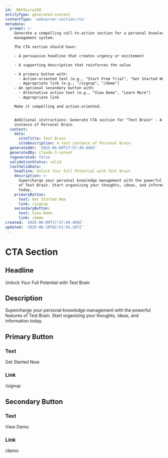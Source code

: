 ```yaml
---
id: _NbhSLurwj6Q
entityType: generated-content
contentType: 'webserver:section:cta'
metadata:
  prompt: >-
    Generate a compelling call-to-action section for a personal knowledge
    management system.

    The CTA section should have:

    - A persuasive headline that creates urgency or excitement

    - A supporting description that reinforces the value

    - A primary button with:
      - Action-oriented text (e.g., "Start Free Trial", "Get Started Now")
      - Appropriate link (e.g., "/signup", "/demo")
    - An optional secondary button with:
      - Alternative action text (e.g., "View Demo", "Learn More")
      - Appropriate link

    Make it compelling and action-oriented.


    Additional instructions: Generate CTA section for "Test Brain" - A test
    instance of Personal Brain
  context:
    data:
      siteTitle: Test Brain
      siteDescription: A test instance of Personal Brain
  generatedAt: '2025-06-09T17:57:49.469Z'
  generatedBy: claude-3-sonnet
  regenerated: false
  validationStatus: valid
  lastValidData:
    headline: Unlock Your Full Potential with Test Brain
    description: >-
      Supercharge your personal knowledge management with the powerful features
      of Test Brain. Start organizing your thoughts, ideas, and information
      today.
    primaryButton:
      text: Get Started Now
      link: /signup
    secondaryButton:
      text: View Demo
      link: /demo
created: '2025-06-09T17:57:49.469Z'
updated: '2025-06-10T02:51:56.287Z'
---
```

# CTA Section

## Headline
Unlock Your Full Potential with Test Brain

## Description
Supercharge your personal knowledge management with the powerful features of Test Brain. Start organizing your thoughts, ideas, and information today.

## Primary Button
### Text
Get Started Now

### Link
/signup

## Secondary Button
### Text
View Demo

### Link
/demo
